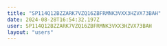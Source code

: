 ```yaml
---
title: "SP114Q12BZZARK7VZQ16ZBFRMNK3VXX3HZVX73BAH"
date: 2024-08-28T16:54:32.197Z
user: SP114Q12BZZARK7VZQ16ZBFRMNK3VXX3HZVX73BAH
layout: "users"
---
```

    